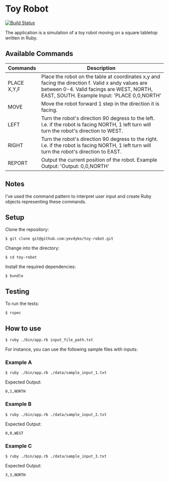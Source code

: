 # Toy Robot

[![Build Status](https://travis-ci.org/yevdyko/toy-robot.svg?branch=master)](https://travis-ci.org/yevdyko/toy-robot)

The application is a simulation of a toy robot moving on a square tabletop written in Ruby.

## Available Commands

Commands | Description
--- | ---
PLACE X,Y,F | Place the robot on the table at coordinates x,y and facing the direction f. Valid x andy values are between 0-4. Valid facings are WEST, NORTH, EAST, SOUTH. Example Input: 'PLACE 0,0,NORTH'
MOVE | Move the robot forward 1 step in the direction it is facing.
LEFT | Turn the robot's direction 90 degress to the left. I.e. if the robot is facing NORTH, 1 left turn will turn the robot's direction to WEST.
RIGHT | Turn the robot's direction 90 degress to the right. I.e. if the robot is facing NORTH, 1 left turn will turn the robot's direction to EAST.
REPORT | Output the current position of the robot. Example Output: 'Output: 0,0,NORTH'

## Notes

I've used the command pattern to interpret user input and create Ruby objects representing these commands.

## Setup

Clone the repository:

    $ git clone git@github.com:yevdyko/toy-robot.git

Change into the directory:

    $ cd toy-robot

Install the required dependencies:

    $ bundle

## Testing

To run the tests:

    $ rspec

## How to use

    $ ruby ./bin/app.rb input_file_path.txt

For instance, you can use the following sample files with inputs:

### Example A

    $ ruby ./bin/app.rb ./data/sample_input_1.txt

Expected Output:

```
0,1,NORTH
```

### Example B

    $ ruby ./bin/app.rb ./data/sample_input_2.txt

Expected Output:

```
0,0,WEST
```

### Example C

    $ ruby ./bin/app.rb ./data/sample_input_3.txt

Expected Output:

```
3,3,NORTH
```
